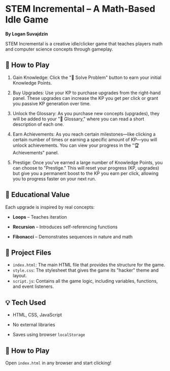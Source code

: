 # STEM Incremental – A Math-Based Idle Game

**By Logan Suvajdzin**

STEM Incremental is a creative idle/clicker game that teaches players math and computer science concepts through gameplay.

## 🔧 How to Play

 1. Gain Knowledge: Click the "🧠 Solve Problem" button to earn your initial Knowledge Points.
 
 3. Buy Upgrades: Use your KP to purchase upgrades from the right-hand panel. These upgrades can increase the KP you get per click or grant you passive KP generation over time.

 4. Unlock the Glossary: As you purchase new concepts (upgrades), they will be added to your "📘 Glossary," where you can read a short description of each one.

 5. Earn Achievements: As you reach certain milestones—like clicking a certain number of times or earning a specific amount of KP—you will unlock achievements. You can view your progress in the "🏆 Achievements" panel.

 6. Prestige: Once you've earned a large number of Knowledge Points, you can choose to "Prestige." This will reset your progress (KP, upgrades) but give you a permanent boost to the KP you earn per click, allowing you to progress faster on your next run.

## 🧠 Educational Value
Each upgrade is inspired by real concepts:

- **Loops** – Teaches iteration

- **Recursion** – Introduces self-referencing functions

- **Fibonacci** – Demonstrates sequences in nature and math 

## 📁 Project Files

 - `index.html`: The main HTML file that provides the structure for the game.
 - `style.css`: The stylesheet that gives the game its "hacker" theme and layout.
 - `script.js`: Contains all the game logic, including variables, functions, and event listeners.

## 💡 Tech Used

- HTML, CSS, JavaScript

- No external libraries

- Saves using browser `localStorage`

## 🔗 How to Play

Open `index.html` in any browser and start clicking!